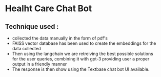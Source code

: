 # Healht Care Chat Bot 


## Technique used : 
* collected the data manually in the  form of pdf's
* FAISS vector database has been used to create the embeddings for the data collected 
* Then using the langchain we are retreiving the best possible solutions for the user queries, combining it with gpt-3 providing user a proper output in a friendly manner 
* The response is then show using the Textbase chat bot UI available.

